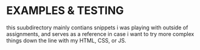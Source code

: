 # EXAMPLES & TESTING

this suubdirectory mainly contians snippets i was playing with outside of assignments, and serves as a reference in case i want to try more complex things down the line with my HTML, CSS, or JS.